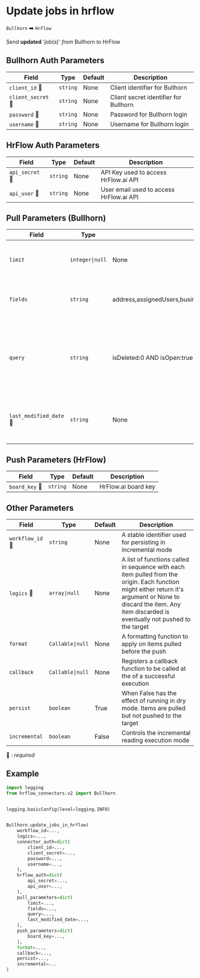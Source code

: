 # Update jobs in hrflow
`Bullhorn` :arrow_right: `HrFlow`

Send **updated** 'job(s)' _from_ Bullhorn _to_ HrFlow



## Bullhorn Auth Parameters

| Field | Type | Default | Description |
| ----- | ---- | ------- | ----------- |
| `client_id` :red_circle: | `string` | None | Client identifier for Bullhorn |
| `client_secret` :red_circle: | `string` | None | Client secret identifier for Bullhorn |
| `password` :red_circle: | `string` | None | Password for Bullhorn login |
| `username` :red_circle: | `string` | None | Username for Bullhorn login |

## HrFlow Auth Parameters

| Field | Type | Default | Description |
| ----- | ---- | ------- | ----------- |
| `api_secret` :red_circle: | `string` | None | API Key used to access HrFlow.ai API |
| `api_user` :red_circle: | `string` | None | User email used to access HrFlow.ai API |

## Pull Parameters (Bullhorn)

| Field | Type | Default | Description |
| ----- | ---- | ------- | ----------- |
| `limit`  | `integer\|null` | None | Number of items to pull, ignored if not provided. |
| `fields`  | `string` | address,assignedUsers,businessSectors,categories,clientBillRate,clientContact,clientCorporation,costCenter,customInt1,customInt2,customText1,customText10,customText11,customText12,customText13,customText2,customText3,customText4,customText5,customText6,customText7,customText8,customText9,customTextBlock1,customTextBlock2,customTextBlock3,customTextBlock4,customTextBlock5,dateAdded,dateEnd,degreeList,description,durationWeeks,educationDegree,employmentType,feeArrangement,hoursOfOperation,hoursPerWeek,isOpen,isWorkFromHome,markUpPercentage,numOpenings,onSite,payRate,salary,salaryUnit,skills,skillList,source,specialties,startDate,status,title,type,willRelocate,owner | List of job fields to be retrieved from Bullhorn |
| `query`  | `string` | isDeleted:0 AND isOpen:true | This query will restrict the results retrieved from Bullhorn based on the specified conditions |
| `last_modified_date` :red_circle: | `string` | None | The modification date from which you want to pull jobs |

## Push Parameters (HrFlow)

| Field | Type | Default | Description |
| ----- | ---- | ------- | ----------- |
| `board_key` :red_circle: | `string` | None | HrFlow.ai board key |

## Other Parameters

| Field | Type | Default | Description |
| ----- | ---- | ------- | ----------- |
| `workflow_id` :red_circle: | `string` | None | A stable identifier used for persisting in incremental mode |
| `logics` :red_circle: | `array\|null` | None | A list of functions called in sequence with each item pulled from the origin. Each function might either return it's argument or None to discard the item. Any item discarded is eventually not pushed to the target |
| `format`  | `Callable\|null` | None | A formatting function to apply on items pulled before the push |
| `callback`  | `Callable\|null` | None | Registers a callback function to be called at the of a successful execution |
| `persist`  | `boolean` | True | When False has the effect of running in dry mode. Items are pulled but not pushed to the target |
| `incremental`  | `boolean` | False | Controls the incremental reading execution mode |

:red_circle: : *required*

## Example

```python
import logging
from hrflow_connectors.v2 import Bullhorn


logging.basicConfig(level=logging.INFO)


Bullhorn.update_jobs_in_hrflow(
    workflow_id=...,
    logics=...,
    connector_auth=dict(
        client_id=...,
        client_secret=...,
        password=...,
        username=...,
    ),
    hrflow_auth=dict(
        api_secret=...,
        api_user=...,
    ),
    pull_parameters=dict(
        limit=...,
        fields=...,
        query=...,
        last_modified_date=...,
    ),
    push_parameters=dict(
        board_key=...,
    ),
    format=...,
    callback=...,
    persist=...,
    incremental=...
)
```